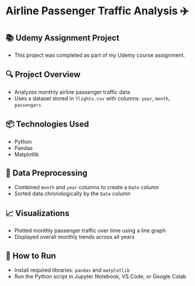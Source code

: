 <h1> Airline Passenger Traffic Analysis ✈️ </h1>

<h2>📚 Udemy Assignment Project</h2>
<ul>
  <li>This project was completed as part of my Udemy course assignment.</li>
</ul>

<h2>🔍 Project Overview</h2>
<ul>
  <li>Analyzes monthly airline passenger traffic data</li>
  <li>Uses a dataset stored in <code>flights.csv</code> with columns: <code>year</code>, <code>month</code>, <code>passengers</code></li>
</ul>

<h2>📦 Technologies Used</h2>
<ul>
  <li>Python</li>
  <li>Pandas</li>
  <li>Matplotlib</li>
</ul>

<h2>📁 Data Preprocessing</h2>
<ul>
  <li>Combined <code>month</code> and <code>year</code> columns to create a <code>Date</code> column</li>
  <li>Sorted data chronologically by the <code>Date</code> column</li>
</ul>

<h2>📈 Visualizations</h2>
<ul>
  <li>Plotted monthly passenger traffic over time using a line graph</li>
  <li>Displayed overall monthly trends across all years</li>
</ul>

<h2>🚀 How to Run</h2>
<ul>
  <li>Install required libraries: <code>pandas</code> and <code>matplotlib</code></li>
  <li>Run the Python script in Jupyter Notebook, VS Code, or Google Colab</li>
</ul>


